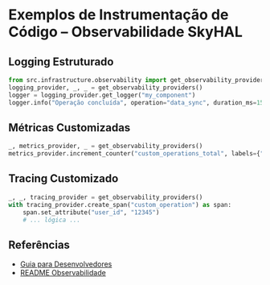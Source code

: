# Exemplos de Instrumentação de Código – Observabilidade SkyHAL

## Logging Estruturado

```python
from src.infrastructure.observability import get_observability_providers
logging_provider, _, _ = get_observability_providers()
logger = logging_provider.get_logger("my_component")
logger.info("Operação concluída", operation="data_sync", duration_ms=150)
```

## Métricas Customizadas

```python
_, metrics_provider, _ = get_observability_providers()
metrics_provider.increment_counter("custom_operations_total", labels={"operation": "data_processing"})
```

## Tracing Customizado

```python
_, _, tracing_provider = get_observability_providers()
with tracing_provider.create_span("custom_operation") as span:
    span.set_attribute("user_id", "12345")
    # ... lógica ...
```

## Referências

- [Guia para Desenvolvedores](../usage/developers.md)
- [README Observabilidade](../README.md)
